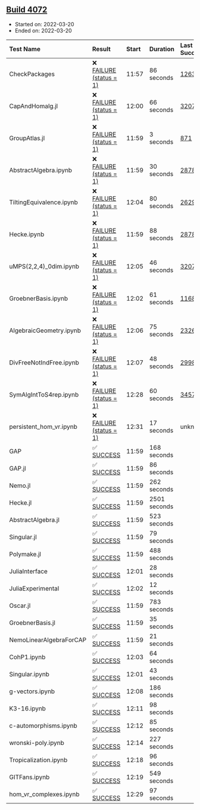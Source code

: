 ## [Build 4072](https://oscarci.mathematik.uni-kl.de/job/oscar-stable/4072/)

* Started on: 2022-03-20
* Ended on: 2022-03-20

| Test Name    | Result | Start | Duration | Last Success | First Failure |
|:-------------|:-------|:------|:---------|:-------------|:--------------|
| CheckPackages | ❌ [FAILURE (status = 1)](https://oscarci.mathematik.uni-kl.de/job/oscar-stable/4072/artifact/logs/build-4072/CheckPackages.log) | 11:57 | 86 seconds | [1263](https://oscarci.mathematik.uni-kl.de/job/oscar-stable/1263/) | [1264](https://oscarci.mathematik.uni-kl.de/job/oscar-stable/1264/) |
| CapAndHomalg.jl | ❌ [FAILURE (status = 1)](https://oscarci.mathematik.uni-kl.de/job/oscar-stable/4072/artifact/logs/build-4072/CapAndHomalg.jl.log) | 12:00 | 66 seconds | [3207](https://oscarci.mathematik.uni-kl.de/job/oscar-stable/3207/) | [3208](https://oscarci.mathematik.uni-kl.de/job/oscar-stable/3208/) |
| GroupAtlas.jl | ❌ [FAILURE (status = 1)](https://oscarci.mathematik.uni-kl.de/job/oscar-stable/4072/artifact/logs/build-4072/GroupAtlas.jl.log) | 11:59 | 3 seconds | [871](https://oscarci.mathematik.uni-kl.de/job/oscar-stable/871/) | [872](https://oscarci.mathematik.uni-kl.de/job/oscar-stable/872/) |
| AbstractAlgebra.ipynb | ❌ [FAILURE (status = 1)](https://oscarci.mathematik.uni-kl.de/job/oscar-stable/4072/artifact/logs/build-4072/AbstractAlgebra.ipynb.log) | 11:59 | 30 seconds | [2878](https://oscarci.mathematik.uni-kl.de/job/oscar-stable/2878/) | [2879](https://oscarci.mathematik.uni-kl.de/job/oscar-stable/2879/) |
| TiltingEquivalence.ipynb | ❌ [FAILURE (status = 1)](https://oscarci.mathematik.uni-kl.de/job/oscar-stable/4072/artifact/logs/build-4072/TiltingEquivalence.ipynb.log) | 12:04 | 80 seconds | [2629](https://oscarci.mathematik.uni-kl.de/job/oscar-stable/2629/) | [2630](https://oscarci.mathematik.uni-kl.de/job/oscar-stable/2630/) |
| Hecke.ipynb | ❌ [FAILURE (status = 1)](https://oscarci.mathematik.uni-kl.de/job/oscar-stable/4072/artifact/logs/build-4072/Hecke.ipynb.log) | 11:59 | 88 seconds | [2878](https://oscarci.mathematik.uni-kl.de/job/oscar-stable/2878/) | [2879](https://oscarci.mathematik.uni-kl.de/job/oscar-stable/2879/) |
| uMPS(2,2,4)_0dim.ipynb | ❌ [FAILURE (status = 1)](https://oscarci.mathematik.uni-kl.de/job/oscar-stable/4072/artifact/logs/build-4072/uMPS-2-2-4-_0dim.ipynb.log) | 12:05 | 46 seconds | [3207](https://oscarci.mathematik.uni-kl.de/job/oscar-stable/3207/) | [3208](https://oscarci.mathematik.uni-kl.de/job/oscar-stable/3208/) |
| GroebnerBasis.ipynb | ❌ [FAILURE (status = 1)](https://oscarci.mathematik.uni-kl.de/job/oscar-stable/4072/artifact/logs/build-4072/GroebnerBasis.ipynb.log) | 12:02 | 61 seconds | [1168](https://oscarci.mathematik.uni-kl.de/job/oscar-stable/1168/) | [1169](https://oscarci.mathematik.uni-kl.de/job/oscar-stable/1169/) |
| AlgebraicGeometry.ipynb | ❌ [FAILURE (status = 1)](https://oscarci.mathematik.uni-kl.de/job/oscar-stable/4072/artifact/logs/build-4072/AlgebraicGeometry.ipynb.log) | 12:06 | 75 seconds | [2326](https://oscarci.mathematik.uni-kl.de/job/oscar-stable/2326/) | [2327](https://oscarci.mathematik.uni-kl.de/job/oscar-stable/2327/) |
| DivFreeNotIndFree.ipynb | ❌ [FAILURE (status = 1)](https://oscarci.mathematik.uni-kl.de/job/oscar-stable/4072/artifact/logs/build-4072/DivFreeNotIndFree.ipynb.log) | 12:07 | 48 seconds | [2998](https://oscarci.mathematik.uni-kl.de/job/oscar-stable/2998/) | [2999](https://oscarci.mathematik.uni-kl.de/job/oscar-stable/2999/) |
| SymAlgIntToS4rep.ipynb | ❌ [FAILURE (status = 1)](https://oscarci.mathematik.uni-kl.de/job/oscar-stable/4072/artifact/logs/build-4072/SymAlgIntToS4rep.ipynb.log) | 12:28 | 60 seconds | [3457](https://oscarci.mathematik.uni-kl.de/job/oscar-stable/3457/) | [3458](https://oscarci.mathematik.uni-kl.de/job/oscar-stable/3458/) |
| persistent_hom_vr.ipynb | ❌ [FAILURE (status = 1)](https://oscarci.mathematik.uni-kl.de/job/oscar-stable/4072/artifact/logs/build-4072/persistent_hom_vr.ipynb.log) | 12:31 | 17 seconds | unknown | unknown |
| GAP | ✅ [SUCCESS](https://oscarci.mathematik.uni-kl.de/job/oscar-stable/4072/artifact/logs/build-4072/GAP.log) | 11:59 | 168 seconds |  |  |
| GAP.jl | ✅ [SUCCESS](https://oscarci.mathematik.uni-kl.de/job/oscar-stable/4072/artifact/logs/build-4072/GAP.jl.log) | 11:59 | 86 seconds |  |  |
| Nemo.jl | ✅ [SUCCESS](https://oscarci.mathematik.uni-kl.de/job/oscar-stable/4072/artifact/logs/build-4072/Nemo.jl.log) | 11:59 | 262 seconds |  |  |
| Hecke.jl | ✅ [SUCCESS](https://oscarci.mathematik.uni-kl.de/job/oscar-stable/4072/artifact/logs/build-4072/Hecke.jl.log) | 11:59 | 2501 seconds |  |  |
| AbstractAlgebra.jl | ✅ [SUCCESS](https://oscarci.mathematik.uni-kl.de/job/oscar-stable/4072/artifact/logs/build-4072/AbstractAlgebra.jl.log) | 11:59 | 523 seconds |  |  |
| Singular.jl | ✅ [SUCCESS](https://oscarci.mathematik.uni-kl.de/job/oscar-stable/4072/artifact/logs/build-4072/Singular.jl.log) | 11:59 | 79 seconds |  |  |
| Polymake.jl | ✅ [SUCCESS](https://oscarci.mathematik.uni-kl.de/job/oscar-stable/4072/artifact/logs/build-4072/Polymake.jl.log) | 11:59 | 488 seconds |  |  |
| JuliaInterface | ✅ [SUCCESS](https://oscarci.mathematik.uni-kl.de/job/oscar-stable/4072/artifact/logs/build-4072/JuliaInterface.log) | 12:01 | 28 seconds |  |  |
| JuliaExperimental | ✅ [SUCCESS](https://oscarci.mathematik.uni-kl.de/job/oscar-stable/4072/artifact/logs/build-4072/JuliaExperimental.log) | 12:02 | 12 seconds |  |  |
| Oscar.jl | ✅ [SUCCESS](https://oscarci.mathematik.uni-kl.de/job/oscar-stable/4072/artifact/logs/build-4072/Oscar.jl.log) | 11:59 | 783 seconds |  |  |
| GroebnerBasis.jl | ✅ [SUCCESS](https://oscarci.mathematik.uni-kl.de/job/oscar-stable/4072/artifact/logs/build-4072/GroebnerBasis.jl.log) | 11:59 | 35 seconds |  |  |
| NemoLinearAlgebraForCAP | ✅ [SUCCESS](https://oscarci.mathematik.uni-kl.de/job/oscar-stable/4072/artifact/logs/build-4072/NemoLinearAlgebraForCAP.log) | 11:59 | 21 seconds |  |  |
| CohP1.ipynb | ✅ [SUCCESS](https://oscarci.mathematik.uni-kl.de/job/oscar-stable/4072/artifact/logs/build-4072/CohP1.ipynb.log) | 12:03 | 64 seconds |  |  |
| Singular.ipynb | ✅ [SUCCESS](https://oscarci.mathematik.uni-kl.de/job/oscar-stable/4072/artifact/logs/build-4072/Singular.ipynb.log) | 12:01 | 43 seconds |  |  |
| g-vectors.ipynb | ✅ [SUCCESS](https://oscarci.mathematik.uni-kl.de/job/oscar-stable/4072/artifact/logs/build-4072/g-vectors.ipynb.log) | 12:08 | 186 seconds |  |  |
| K3-16.ipynb | ✅ [SUCCESS](https://oscarci.mathematik.uni-kl.de/job/oscar-stable/4072/artifact/logs/build-4072/K3-16.ipynb.log) | 12:11 | 98 seconds |  |  |
| c-automorphisms.ipynb | ✅ [SUCCESS](https://oscarci.mathematik.uni-kl.de/job/oscar-stable/4072/artifact/logs/build-4072/c-automorphisms.ipynb.log) | 12:12 | 85 seconds |  |  |
| wronski-poly.ipynb | ✅ [SUCCESS](https://oscarci.mathematik.uni-kl.de/job/oscar-stable/4072/artifact/logs/build-4072/wronski-poly.ipynb.log) | 12:14 | 227 seconds |  |  |
| Tropicalization.ipynb | ✅ [SUCCESS](https://oscarci.mathematik.uni-kl.de/job/oscar-stable/4072/artifact/logs/build-4072/Tropicalization.ipynb.log) | 12:18 | 96 seconds |  |  |
| GITFans.ipynb | ✅ [SUCCESS](https://oscarci.mathematik.uni-kl.de/job/oscar-stable/4072/artifact/logs/build-4072/GITFans.ipynb.log) | 12:19 | 549 seconds |  |  |
| hom_vr_complexes.ipynb | ✅ [SUCCESS](https://oscarci.mathematik.uni-kl.de/job/oscar-stable/4072/artifact/logs/build-4072/hom_vr_complexes.ipynb.log) | 12:29 | 97 seconds |  |  |
